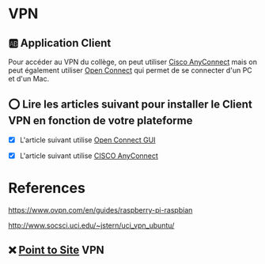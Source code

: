 # VPN

## :ab: Application Client

Pour accéder au VPN du collège, on peut utiliser [Cisco AnyConnect](https://www.cisco.com/c/en_ca/products/security/anyconnect-secure-mobility-client) mais on peut également utiliser [Open Connect](http://www.infradead.org/openconnect/) qui permet de se connecter d'un PC et d'un Mac. 

## :o: Lire les articles suivant pour installer le Client VPN en fonction de votre plateforme

- [x] L'article suivant utilise [Open Connect GUI](openconnect-gui.md)

- [x] L'article suivant utilise [CISCO AnyConnect](Microsoft%20vpn)


# References

https://www.ovpn.com/en/guides/raspberry-pi-raspbian

http://www.socsci.uci.edu/~jstern/uci_vpn_ubuntu/


## :x: [Point to Site](P2S-S2S) VPN

